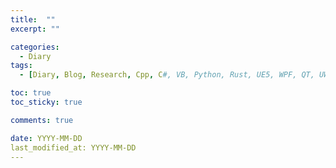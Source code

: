 ```yaml
---
title:  ""
excerpt: ""

categories:
  - Diary
tags:
  - [Diary, Blog, Research, Cpp, C#, VB, Python, Rust, UE5, WPF, QT, UWP]

toc: true
toc_sticky: true

comments: true

date: YYYY-MM-DD
last_modified_at: YYYY-MM-DD
---
```

